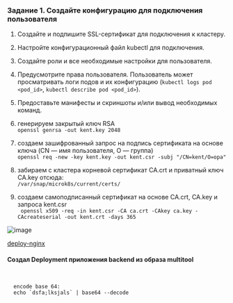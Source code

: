 ### Задание 1. Создайте конфигурацию для подключения пользователя

1. Создайте и подпишите SSL-сертификат для подключения к кластеру.
2. Настройте конфигурационный файл kubectl для подключения.
3. Создайте роли и все необходимые настройки для пользователя.
4. Предусмотрите права пользователя. Пользователь может просматривать логи подов и их конфигурацию (`kubectl logs pod <pod_id>`, `kubectl describe pod <pod_id>`).
5. Предоставьте манифесты и скриншоты и/или вывод необходимых команд.


1. генерируем закрытый ключ RSA   
 `openssl genrsa -out kent.key 2048`   

2. создаем зашифрованный запрос на подпись сертификата на основе ключа (CN — имя пользователя, O — группа)   
 `openssl req -new -key kent.key -out kent.csr -subj "/CN=kent/O=opa"`   

3. забираем с кластера корневой сертификат CA.crt и приватный ключ CA.key отсюда:   
`/var/snap/microk8s/current/certs/`    

4. создаем самоподписанный сертификат на основе CA.crt, CA.key и запроса kent.csr   
` openssl x509 -req -in kent.csr -CA ca.crt -CAkey ca.key -CAcreateserial -out kent.crt -days 365`   

![image](https://github.com/user-attachments/assets/a97fe2f2-6d61-462f-a0a9-32e55e4bbb46)





[deploy-nginx](https://github.com/Heimdier/DEV/blob/main/Kube/1.5./deploy-nginx.yml)

#### Создал Deployment приложения backend из образа multitool

```shell


  encode base 64:
  echo `dsfa;lksjals` | base64 --decode

```

